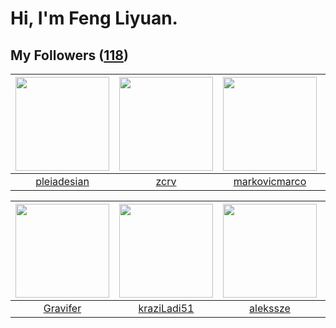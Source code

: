 # Hi, I'm Feng Liyuan.

## My Followers ([118](https://github.com/SunRunAway?tab=followers))

| <img src="https://avatars.githubusercontent.com/u/46620760?v=4" width="150" height="150" /> | <img src="https://avatars.githubusercontent.com/u/119645983?v=4" width="150" height="150" /> | <img src="https://avatars.githubusercontent.com/u/52882128?v=4" width="150" height="150" /> | <img src="https://avatars.githubusercontent.com/u/59618640?v=4" width="150" height="150" /> |
| :-----------------------------------------------------------------------------------------: | :------------------------------------------------------------------------------------------: | :-----------------------------------------------------------------------------------------: | :-----------------------------------------------------------------------------------------: |
|                        [pleiadesian](https://github.com/pleiadesian)                        |                                [zcrv](https://github.com/zcrv)                               |                      [markovicmarco](https://github.com/markovicmarco)                      |                        [Akshar-code](https://github.com/Akshar-code)                        |

| <img src="https://avatars.githubusercontent.com/u/44160838?v=4" width="150" height="150" /> | <img src="https://avatars.githubusercontent.com/u/120910584?v=4" width="150" height="150" /> | <img src="https://avatars.githubusercontent.com/u/65283311?v=4" width="150" height="150" /> | <img src="https://avatars.githubusercontent.com/u/58126365?v=4" width="150" height="150" /> |
| :-----------------------------------------------------------------------------------------: | :------------------------------------------------------------------------------------------: | :-----------------------------------------------------------------------------------------: | :-----------------------------------------------------------------------------------------: |
|                           [Gravifer](https://github.com/Gravifer)                           |                         [kraziLadi51](https://github.com/kraziLadi51)                        |                           [alekssze](https://github.com/alekssze)                           |                       [kellyraymond](https://github.com/kellyraymond)                       |